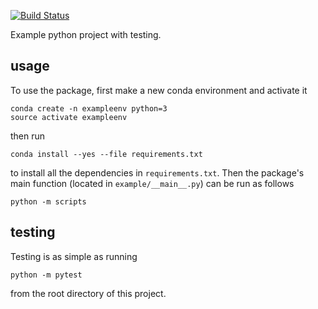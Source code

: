[![Build
Status](https://travis-ci.org/enrach21/Final_Project_Skeleton.svg?branch=master)](https://travis-ci.org/enrach21/Final_Project_Skeleton)

Example python project with testing.

## usage

To use the package, first make a new conda environment and activate it

```
conda create -n exampleenv python=3
source activate exampleenv
```

then run

```
conda install --yes --file requirements.txt
```

to install all the dependencies in `requirements.txt`. Then the package's
main function (located in `example/__main__.py`) can be run as follows

```
python -m scripts
```

## testing

Testing is as simple as running

```
python -m pytest
```

from the root directory of this project.
